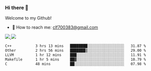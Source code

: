 ### Hi there 👋

<!--
**clingfei/clingfei** is a ✨ _special_ ✨ repository because its `README.md` (this file) appears on your GitHub profile.

Here are some ideas to get you started:

- 🔭 I’m currently working on ...
- 🌱 I’m currently learning ...
- 👯 I’m looking to collaborate on ...
- 🤔 I’m looking for help with ...
- 💬 Ask me about ...
- 📫 How to reach me: ...
- 😄 Pronouns: ...
- ⚡ Fun fact: ...
-->
Welcome to my Github!
- 📧 How to reach me: clf700383@gmail.com

<a href="https://github.com/anuraghazra/github-readme-stats">
  <img src="https://github-readme-stats.vercel.app/api?username=clingfei&count_private=true&show_icons=true&include_all_commits=true&line_height=21&hide_border=true&repo=github-readme-stats" />
</a>
<a href="https://github.com/anuraghazra/convoychat">
  <img src="https://github-readme-stats.vercel.app/api/top-langs/?username=clingfei&hide=Tcl,Perl,Makefile,CSS,HTML,Yacc,Lex,Verilog&langs_count=6&layout=compact&hide_border=true&repo=convoychat" />
</a>

<!--START_SECTION:waka-->

```txt
C++           3 hrs 13 mins   ████████░░░░░░░░░░░░░░░░░   31.87 %
Other         2 hrs 56 mins   ███████▒░░░░░░░░░░░░░░░░░   29.00 %
LLVM          1 hr 12 mins    ███░░░░░░░░░░░░░░░░░░░░░░   11.91 %
Makefile      1 hr 5 mins     ██▓░░░░░░░░░░░░░░░░░░░░░░   10.79 %
C             48 mins         ██░░░░░░░░░░░░░░░░░░░░░░░   07.98 %
```

<!--END_SECTION:waka-->
